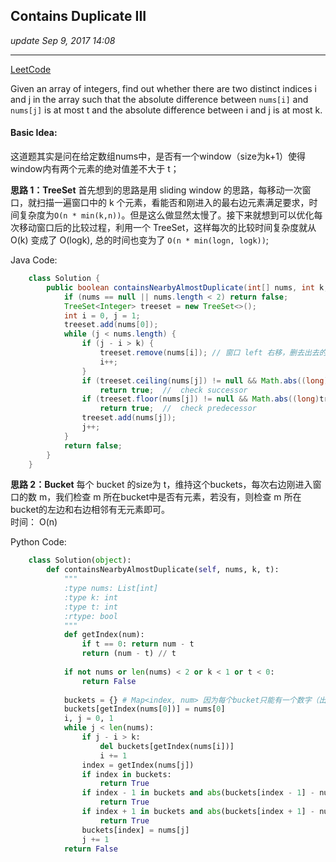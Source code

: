 ## Contains Duplicate III
_update Sep 9, 2017  14:08_

---
[LeetCode](https://leetcode.com/problems/contains-duplicate-iii/description/)

Given an array of integers, find out whether there are two distinct indices i and j in the array such that the absolute difference between `nums[i]` and `nums[j]` is at most t and the absolute difference between i and j is at most k.

#### Basic Idea:
这道题其实是问在给定数组nums中，是否有一个window（size为k+1）使得window内有两个元素的绝对值差不大于 t；

**思路 1：TreeSet**
首先想到的思路是用 sliding window 的思路，每移动一次窗口，就扫描一遍窗口中的 k 个元素，看能否和刚进入的最右边元素满足要求，时间复杂度为`O(n * min(k,n))`。但是这么做显然太慢了。接下来就想到可以优化每次移动窗口后的比较过程，利用一个 TreeSet，这样每次的比较时间复杂度就从 O(k) 变成了 O(logk), 总的时间也变为了 `O(n * min(logn, logk))`;

Java Code:
```java
    class Solution {
        public boolean containsNearbyAlmostDuplicate(int[] nums, int k, int t) {
            if (nums == null || nums.length < 2) return false;
            TreeSet<Integer> treeset = new TreeSet<>();
            int i = 0, j = 1;
            treeset.add(nums[0]);
            while (j < nums.length) {
                if (j - i > k) {
                    treeset.remove(nums[i]); // 窗口 left 右移，删去出去的num
                    i++;
                }
                if (treeset.ceiling(nums[j]) != null && Math.abs((long)treeset.ceiling(nums[j]) - (long)nums[j]) <= t) 
                    return true;  //  check successor
                if (treeset.floor(nums[j]) != null && Math.abs((long)treeset.floor(nums[j]) - (long)nums[j]) <= t) 
                    return true;  //  check predecessor
                treeset.add(nums[j]);
                j++;
            }
            return false;
        }
    }
```

**思路 2：Bucket**
每个 bucket 的size为 t，维持这个buckets，每次右边刚进入窗口的数 m，我们检查 m 所在bucket中是否有元素，若没有，则检查 m 所在bucket的左边和右边相邻有无元素即可。   
时间： O(n)

Python Code:
```python
    class Solution(object):
        def containsNearbyAlmostDuplicate(self, nums, k, t):
            """
            :type nums: List[int]
            :type k: int
            :type t: int
            :rtype: bool
            """
            def getIndex(num):
                if t == 0: return num - t
                return (num - t) // t
            
            if not nums or len(nums) < 2 or k < 1 or t < 0:
                return False
            
            buckets = {} # Map<index, num> 因为每个bucket只能有一个数字（出现两个就返回true了）
            buckets[getIndex(nums[0])] = nums[0]
            i, j = 0, 1
            while j < len(nums):
                if j - i > k:
                    del buckets[getIndex(nums[i])]
                    i += 1
                index = getIndex(nums[j])
                if index in buckets:
                    return True
                if index - 1 in buckets and abs(buckets[index - 1] - nums[j]) <= t:
                    return True
                if index + 1 in buckets and abs(buckets[index + 1] - nums[j]) <= t:
                    return True
                buckets[index] = nums[j]
                j += 1
            return False
```




